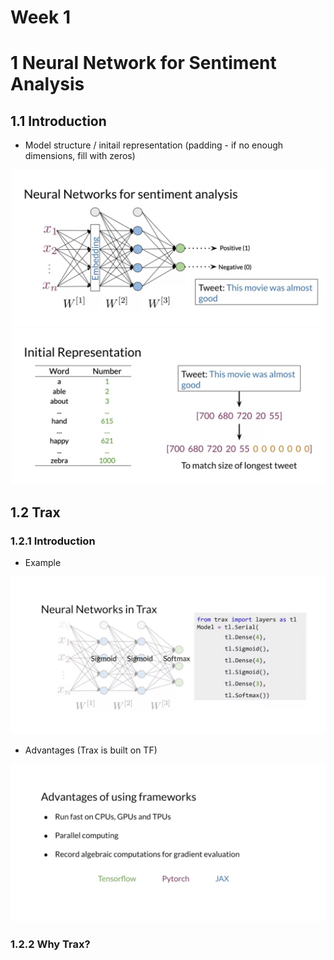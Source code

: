 # Week 1

# 1 Neural Network for Sentiment Analysis

## 1.1 Introduction

- Model structure / initail representation (padding - if no enough dimensions, fill with zeros)

<p align="center">
  <img src="../res/img/img1.png" width="500"/>
  <img src="../res/img/img2.png" width="500"/>
</p>

## 1.2 Trax

### 1.2.1 Introduction

- Example

<p align="center">
  <img src="../res/img/img3.png" width="600"/>
</p>

- Advantages (Trax is built on TF)

<p align="center">
  <img src="../res/img/img4.png" width="600"/>
</p>

### 1.2.2 Why Trax?
